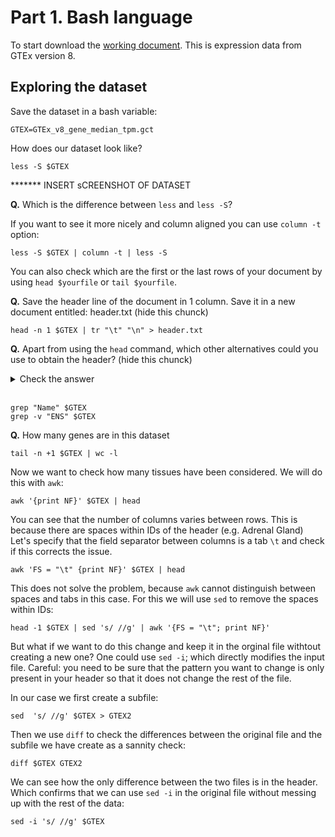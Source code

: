 # Part 1. Bash language



To start download the [working document](https://github.com/pesteller/Intro2Bioinfo_course/blob/main/GTEx_v8_gene_median_tpm.gct).
This is expression data from GTEx version 8.


## Exploring the dataset

Save the dataset in a bash variable:
```
GTEX=GTEx_v8_gene_median_tpm.gct
```

How does our dataset look like?
```
less -S $GTEX
```

******* INSERT sCREENSHOT OF DATASET

**Q.** Which is the difference between `less` and `less -S`?

If you want to see it more nicely and column aligned you can use `column -t` option:
```
less -S $GTEX | column -t | less -S
```

You can also check which are the first or the last rows of your document by using `head $yourfile` or `tail $yourfile`.

**Q.** Save the header line of the document in 1 column. Save it in a new document entitled: header.txt (hide this chunck)
```
head -n 1 $GTEX | tr "\t" "\n" > header.txt
```
**Q.** Apart from using the `head` command, which other alternatives could you use to obtain the header? (hide this chunck)

<details><summary markdown="span">Check the answer</summary>
```bash
grep "Name" $GTEX
grep -v "ENS" $GTEX
```
</details>
<br/>


```
grep "Name" $GTEX
grep -v "ENS" $GTEX
```

**Q.** How many genes are in this dataset
```
tail -n +1 $GTEX | wc -l
```

Now we want to check how many tissues have been considered. We will do this with `awk`:

```
awk '{print NF}' $GTEX | head
```

You can see that the number of columns varies between rows. This is because there are spaces within IDs of the header (e.g. Adrenal Gland) 
Let's specify that the field separator between columns is a tab `\t` and check if this corrects the issue.
```
awk 'FS = "\t" {print NF}' $GTEX | head
```
This does not solve the problem, because `awk` cannot distinguish between spaces and tabs in this case.
For this we will use `sed` to remove the spaces within IDs:
``` 
head -1 $GTEX | sed 's/ //g' | awk '{FS = "\t"; print NF}'
```

But what if we want to do this change and keep it in the orginal file withtout creating a new one?
One could use `sed -i`; which directly modifies the input file. Careful: you need to be sure that the pattern you want to change is only present in your header so that it does not change the rest of the file.

In our case we first create a subfile:
```
sed  's/ //g' $GTEX > GTEX2
``` 

Then we use `diff` to check the differences between the original file and the subfile we have create as a sannity check:
```
diff $GTEX GTEX2
```

We can see how the only difference between the two files is in the header. Which confirms that we can use `sed -i` in the original file without messing up with the rest of the data:

```
sed -i 's/ //g' $GTEX
```



